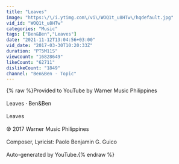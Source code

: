 ```yaml
---
title: "Leaves"
image: "https:\/\/i.ytimg.com\/vi\/WOQ1t_u8HTw\/hqdefault.jpg"
vid_id: "WOQ1t_u8HTw"
categories: "Music"
tags: ["Ben&Ben","Leaves"]
date: "2021-11-12T13:04:56+03:00"
vid_date: "2017-03-30T10:20:33Z"
duration: "PT5M11S"
viewcount: "16828649"
likeCount: "62711"
dislikeCount: "1849"
channel: "Ben&Ben - Topic"
---
```

{% raw %}Provided to YouTube by Warner Music Philippines<br /><br />Leaves · Ben&amp;Ben<br /><br />Leaves<br /><br />℗ 2017 Warner Music Philippines<br /><br />Composer, Lyricist: Paolo Benjamin G. Guico<br /><br />Auto-generated by YouTube.{% endraw %}
